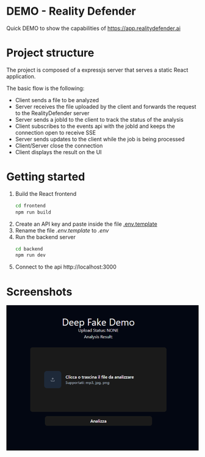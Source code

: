 # DEMO - Reality Defender 

Quick DEMO to show the capabilities of https://app.realitydefender.ai


# Project structure

The project is composed of a expressjs server that serves a static React application.

The basic flow is the following:

- Client sends a file to be analyzed
- Server receives the file uploaded by the client and forwards the request to the RealityDefender server
- Server sends a jobId to the client to track the status of the analysis
- Client subscribes to the events api with the jobId and keeps the connection open to receive SSE
- Server sends updates to the client while the job is being processed
- Client/Server close the connection
- Client displays the result on the UI


# Getting started
1. Build the React frontend
    ```bash
    cd frontend
    npm run build
    ```
2. Create an API key and paste inside the file [.env.template](/backend/.env.template)
3. Rename the file _.env.template_ to _.env_
2. Run the backend server
    ```bash
    cd backend
    npm run dev
    ```
3. Connect to the api
    http://localhost:3000

# Screenshots
![](/assets/ui_example.png)
